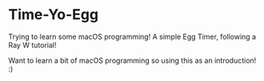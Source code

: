 # Time-Yo-Egg
Trying to learn some macOS programming! A simple Egg Timer, following a Ray W tutorial!

Want to learn a bit of macOS programming so using this as an introduction! :)
